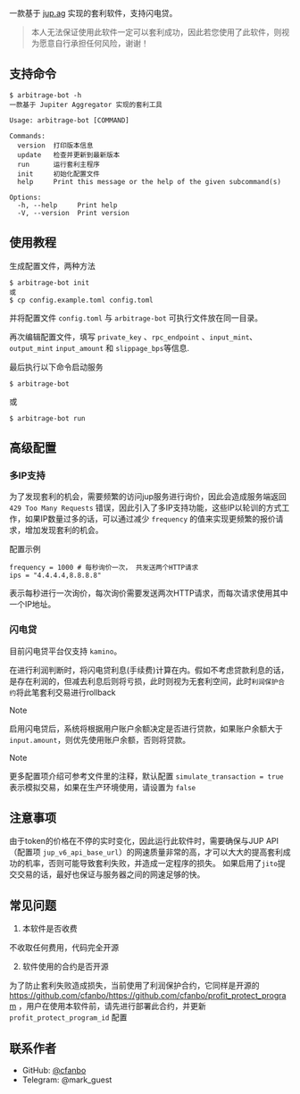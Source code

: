 一款基于 [jup.ag](https://jup.ag/) 实现的套利软件，支持闪电贷。

> 本人无法保证使用此软件一定可以套利成功，因此若您使用了此软件，则视为愿意自行承担任何风险，谢谢！

## 支持命令

```shell
$ arbitrage-bot -h
一款基于 Jupiter Aggregator 实现的套利工具

Usage: arbitrage-bot [COMMAND]

Commands:
  version  打印版本信息
  update   检查并更新到最新版本
  run      运行套利主程序
  init     初始化配置文件
  help     Print this message or the help of the given subcommand(s)

Options:
  -h, --help     Print help
  -V, --version  Print version
```

## 使用教程

生成配置文件，两种方法

```shell
$ arbitrage-bot init
或
$ cp config.example.toml config.toml
```

并将配置文件 `config.toml` 与 `arbitrage-bot` 可执行文件放在同一目录。

再次编辑配置文件，填写 `private_key` 、`rpc_endpoint`
、`input_mint`、`output_mint` `input_amount` 和 `slippage_bps`等信息.

最后执行以下命令启动服务

```shell
$ arbitrage-bot
```

或

```shell
$ arbitrage-bot run
```

## 高级配置

### 多IP支持

为了发现套利的机会，需要频繁的访问jup服务进行询价，因此会造成服务端返回 `429 Too Many Requests` 错误，因此引入了多IP支持功能，这些IP以轮训的方式工作，如果IP数量过多的话，可以通过减少 `frequency` 的值来实现更频繁的报价请求，增加发现套利的机会。

配置示例

```
frequency = 1000 # 每秒询价一次， 共发送两个HTTP请求
ips = "4.4.4.4,8.8.8.8"
```

表示每秒进行一次询价，每次询价需要发送两次HTTP请求，而每次请求使用其中一个IP地址。

### 闪电贷

目前闪电贷平台仅支持 `kamino`。

在进行利润判断时，将闪电贷利息(手续费)计算在内。假如不考虑贷款利息的话，是存在利润的，但减去利息后则将亏损，此时则视为无套利空间，此时`利润保护合约`将此笔套利交易进行rollback

> [!NOTE]
>
> 启用闪电贷后，系统将根据用户账户余额决定是否进行贷款，如果账户余额大于 `input.amount`，则优先使用账户余额，否则将贷款。


> [!NOTE]
> 更多配置项介绍可参考文件里的注释，默认配置 `simulate_transaction = true` 表示模拟交易，如果在生产环境使用，请设置为 `false`

## 注意事项

由于token的价格在不停的实时变化，因此运行此软件时，需要确保与JUP API（配置项
`jup_v6_api_base_url`）的网速质量非常的高，才可以大大的提高套利成功的机率，否则可能导致套利失败，并造成一定程序的损失。
如果启用了`jito`提交交易的话，最好也保证与服务器之间的网速足够的快。

## 常见问题

1. 本软件是否收费

不收取任何费用，代码完全开源

2. 软件使用的合约是否开源

为了防止套利失败造成损失，当前使用了利润保护合约，它同样是开源的 https://github.com/cfanbo/https://github.com/cfanbo/profit_protect_program ，用户在使用本软件前，请先进行部署此合约，并更新 `profit_protect_program_id` 配置



## 联系作者

- GitHub: [@cfanbo](https://github.com/cfanbo)
- Telegram: @mark_guest
